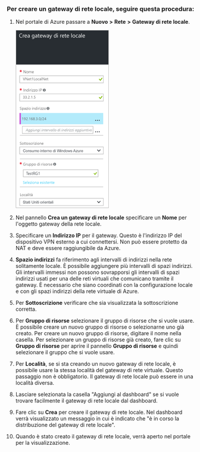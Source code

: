 ### Per creare un gateway di rete locale, seguire questa procedura:

1. Nel portale di Azure passare a **Nuovo** **>** **Rete** **>** **Gateway di rete locale**.

	![Creare il gateway di rete locale](./media/vpn-gateway-add-lng-rm-portal-include/addlng250.png)

2. Nel pannello **Crea un gateway di rete locale** specificare un **Nome** per l'oggetto gateway della rete locale.
 
3. Specificare un **Indirizzo IP** per il gateway. Questo è l'indirizzo IP del dispositivo VPN esterno a cui connettersi. Non può essere protetto da NAT e deve essere raggiungibile da Azure.

4. **Spazio indirizzi** fa riferimento agli intervalli di indirizzi nella rete solitamente locale. È possibile aggiungere più intervalli di spazi indirizzi. Gli intervalli immessi non possono sovrapporsi gli intervalli di spazi indirizzi usati per una delle reti virtuali che comunicano tramite il gateway. È necessario che siano coordinati con la configurazione locale e con gli spazi indirizzi della rete virtuale di Azure.
 
5. Per **Sottoscrizione** verificare che sia visualizzata la sottoscrizione corretta.

6. Per **Gruppo di risorse** selezionare il gruppo di risorse che si vuole usare. È possibile creare un nuovo gruppo di risorse o selezionarne uno già creato. Per creare un nuovo gruppo di risorse, digitare il nome nella casella. Per selezionare un gruppo di risorse già creato, fare clic su **Gruppo di risorse** per aprire il pannello **Gruppo di risorse** e quindi selezionare il gruppo che si vuole usare.

7. Per **Località**, se si sta creando un nuovo gateway di rete locale, è possibile usare la stessa località del gateway di rete virtuale. Questo passaggio non è obbligatorio. Il gateway di rete locale può essere in una località diversa.

8. Lasciare selezionata la casella "Aggiungi al dashboard" se si vuole trovare facilmente il gateway di rete locale dal dashboard.

9. Fare clic su **Crea** per creare il gateway di rete locale. Nel dashboard verrà visualizzato un messaggio in cui è indicato che "è in corso la distribuzione del gateway di rete locale".

10. Quando è stato creato il gateway di rete locale, verrà aperto nel portale per la visualizzazione.

	

<!---HONumber=AcomDC_0406_2016-->